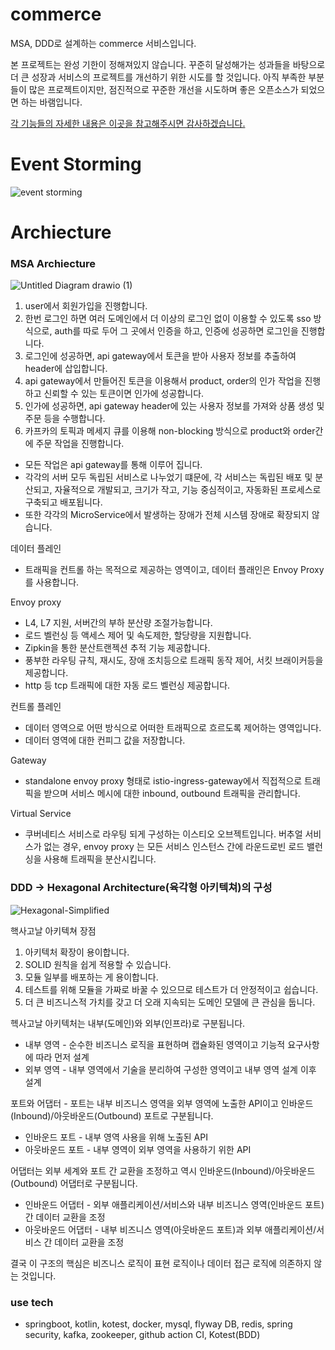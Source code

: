 # commerce
MSA, DDD로 설계하는 commerce 서비스입니다.

본 프로젝트는 완성 기한이 정해져있지 않습니다. 꾸준히 달성해가는 성과들을 바탕으로 더 큰 성장과 서비스의 프로젝트를 개선하기 위한 시도를 할 것입니다.
아직 부족한 부분들이 많은 프로젝트이지만, 점진적으로 꾸준한 개선을 시도하며 좋은 오픈소스가 되었으면 하는 바램입니다.

[각 기능들의 자세한 내용은 이곳을 참고해주시면 감사하겠습니다.](https://github.com/Hyung1Jung/commerce/wiki/%ED%94%84%EB%A1%9C%EC%A0%9D%ED%8A%B8-%EC%A4%91%EC%A0%90-%EC%82%AC%ED%95%AD)

# Event Storming
![event storming](https://user-images.githubusercontent.com/43127088/152793363-c5322930-7f6c-45a1-bd27-8b5699050f46.png)

# Archiecture

### MSA Archiecture
![Untitled Diagram drawio (1)](https://user-images.githubusercontent.com/43127088/154705526-a2415783-d94e-40ca-b724-7612c476deb6.png)

1. user에서 회원가입을 진행합니다.
2. 한번 로그인 하면 여러 도메인에서 더 이상의 로그인 없이 이용할 수 있도록 sso 방식으로, auth를 따로 두어 그 곳에서 인증을 하고, 인증에 성공하면 로그인을 진행합니다.
3. 로그인에 성공하면, api gateway에서 토큰을 받아 사용자 정보를 추출하여 header에 삽입합니다.
4. api gateway에서 만들어진 토큰을 이용해서 product, order의 인가 작업을 진행하고 신뢰할 수 있는 토큰이면 인가에 성공합니다.
5. 인가에 성공하면, api gateway header에 있는 사용자 정보를 가져와 상품 생성 및 주문 등을 수행합니다.
6. 카프카의 토픽과 메세지 큐를 이용해 non-blocking 방식으로 product와 order간에 주문 작업을 진행합니다.  

- 모든 작업은 api gateway를 통해 이루어 집니다.
- 각각의 서버 모두 독립된 서비스로 나누었기 떄문에, 각 서비스는 독립된 배포 및 분산되고, 자율적으로 개발되고, 크기가 작고, 기능 중심적이고, 자동화된 프로세스로 구축되고 배포됩니다. 
- 또한 각각의 MicroService에서 발생하는 장애가 전체 시스템 장애로 확장되지 않습니다.

데이터 플레인
- 트래픽을 컨트롤 하는 목적으로 제공하는 영역이고, 데이터 플래인은 Envoy Proxy 를 사용합니다.

Envoy proxy
- L4, L7 지원, 서버간의 부하 분산량 조절가능합니다.
- 로드 벨런싱 등 액세스 제어 및 속도제한, 할당량을 지원합니다.
- Zipkin을 통한 분산트랜젝션 추적 기능 제공합니다.
- 풍부한 라우팅 규칙, 재시도, 장애 조치등으로 트래픽 동작 제어, 서킷 브래이커등을 제공합니다.
- http 등 tcp 트래픽에 대한 자동 로드 벨런싱 제공합니다.

컨트롤 플레인
- 데이터 영역으로 어떤 방식으로 어떠한 트래픽으로 흐르도록 제어하는 영역입니다.
- 데이터 영역에 대한 컨피그 값을 저장합니다.

Gateway
- standalone envoy proxy 형태로 istio-ingress-gateway에서 직접적으로 트래픽을 받으며 서비스 메시에 대한 inbound, outbound 트래픽을 관리합니다.

Virtual Service
- 쿠버네티스 서비스로 라우팅 되게 구성하는 이스티오 오브젝트입니다. 버추얼 서비스가 없는 경우, envoy proxy 는 모든 서비스 인스턴스 간에 라운드로빈 로드 밸런싱을 사용해 트래픽을 분산시킵니다.

### DDD -> Hexagonal Architecture(육각형 아키텍쳐)의 구성 
![Hexagonal-Simplified](https://user-images.githubusercontent.com/43127088/148683425-420094f0-b965-4571-b3e3-44513111bcef.png)

핵사고날 아키텍쳐 장점
1. 아키텍처 확장이 용이합니다.
2. SOLID 원칙을 쉽게 적용할 수 있습니다.
3. 모듈 일부를 배포하는 게 용이합니다.
4. 테스트를 위해 모듈을 가짜로 바꿀 수 있으므로 테스트가 더 안정적이고 쉽습니다.
5. 더 큰 비즈니스적 가치를 갖고 더 오래 지속되는 도메인 모델에 큰 관심을 둡니다.

헥사고날 아키텍처는 내부(도메인)와 외부(인프라)로 구분됩니다.

- 내부 영역 - 순수한 비즈니스 로직을 표현하며 캡슐화된 영역이고 기능적 요구사항에 따라 먼저 설계
- 외부 영역 - 내부 영역에서 기술을 분리하여 구성한 영역이고 내부 영역 설계 이후 설계

포트와 어댑터 - 포트는 내부 비즈니스 영역을 외부 영역에 노출한 API이고 인바운드(Inbound)/아웃바운드(Outbound) 포트로 구분됩니다.

- 인바운드 포트 - 내부 영역 사용을 위해 노출된 API
- 아웃바운드 포트 - 내부 영역이 외부 영역을 사용하기 위한 API

어댑터는 외부 세계와 포트 간 교환을 조정하고 역시 인바운드(Inbound)/아웃바운드(Outbound) 어댑터로 구분됩니다.

- 인바운드 어댑터 - 외부 애플리케이션/서비스와 내부 비즈니스 영역(인바운드 포트) 간 데이터 교환을 조정
- 아웃바운드 어댑터 - 내부 비즈니스 영역(아웃바운드 포트)과 외부 애플리케이션/서비스 간 데이터 교환을 조정

결국 이 구조의 핵심은 비즈니스 로직이 표현 로직이나 데이터 접근 로직에 의존하지 않는 것입니다.

### use tech 
- springboot, kotlin, kotest, docker, mysql, flyway DB, redis, spring security, kafka, zookeeper,  github action CI, Kotest(BDD)

